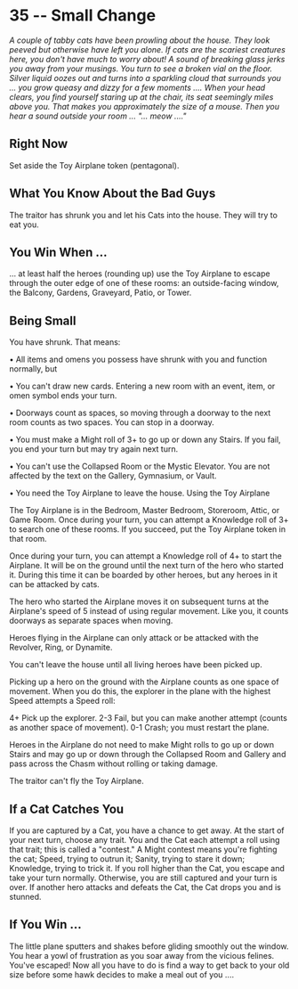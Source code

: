 # 35 -- Small Change

_A couple of tabby cats have been prowling about the house. They look peeved but otherwise have left you alone. If cats are the scariest creatures here, you don't have much to worry about!_
_A sound of breaking glass jerks you away from your musings. You turn to see a broken vial on the floor. Silver liquid oozes out and turns into a sparkling cloud that surrounds you ... you grow queasy and dizzy for a few moments ...._
_When your head clears, you find yourself staring up at the chair, its seat seemingly miles above you. That makes you approximately the size of a mouse. Then you hear a sound outside your room ... "... meow ...."_

## Right Now

Set aside the Toy Airplane token (pentagonal).

## What You Know About the Bad Guys

The traitor has shrunk you and let his Cats into the house. They will try to eat you.

## You Win When ...

... at least half the heroes (rounding up) use the Toy Airplane to escape through the outer edge of one of these rooms: an outside-facing window, the Balcony, Gardens, Graveyard, Patio, or Tower.

## Being Small

You have shrunk. That means:

• All items and omens you possess have shrunk with you and function normally, but

• You can't draw new cards. Entering a new room with an event, item, or omen symbol ends your turn.

• Doorways count as spaces, so moving through a doorway to the next room counts as two spaces. You can stop in a doorway.

• You must make a Might roll of 3+ to go up or down any Stairs. If you fail, you end your turn but may try again next turn.

• You can't use the Collapsed Room or the Mystic Elevator. You are not affected by the text on the Gallery, Gymnasium, or Vault.

• You need the Toy Airplane to leave the house. Using the Toy Airplane

The Toy Airplane is in the Bedroom, Master Bedroom, Storeroom, Attic, or Game Room. Once during your turn, you can attempt a Knowledge roll of 3+ to search one of these rooms. If you succeed, put the Toy Airplane token in that room.

Once during your turn, you can attempt a Knowledge roll of 4+ to start the Airplane. It will be on the ground until the next turn of the hero who started it. During this time it can be boarded by other heroes, but any heroes in it can be attacked by cats.

The hero who started the Airplane moves it on subsequent turns at the Airplane's speed of 5 instead of using regular movement. Like you, it counts doorways as separate spaces when moving.

Heroes flying in the Airplane can only attack or be attacked with the Revolver, Ring, or Dynamite.

You can't leave the house until all living heroes have been picked up.

Picking up a hero on the ground with the Airplane counts as one space of movement. When you do this, the explorer in the plane with the highest Speed attempts a Speed roll:

4+ Pick up the explorer.
2-3 Fail, but you can make another attempt (counts as another space of movement).
0-1 Crash; you must restart the plane.

Heroes in the Airplane do not need to make Might rolls to go up or down Stairs and may go up or down through the Collapsed Room and Gallery and pass across the Chasm without rolling or taking damage.

The traitor can't fly the Toy Airplane.

## If a Cat Catches You

If you are captured by a Cat, you have a chance to get away. At the start of your next turn, choose any trait. You and the Cat each attempt a roll using that trait; this is called a "contest." A Might contest means you're fighting the cat; Speed, trying to outrun it; Sanity, trying to stare it down; Knowledge, trying to trick it. If you roll higher than the Cat, you escape and take your turn normally. Otherwise, you are still captured and your turn is over. If another hero attacks and defeats the Cat, the Cat drops you and is stunned.

## If You Win ...

The little plane sputters and shakes before gliding smoothly out the window. You hear a yowl of frustration as you soar away from the vicious felines. You've escaped! Now all you have to do is find a way to get back to your old size before some hawk decides to make a meal out of you ....